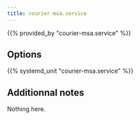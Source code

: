 ```yaml
---
title: courier-msa.service
---
```


{{% provided_by "courier-msa.service" %}}

## Options

{{% systemd_unit "courier-msa.service" %}}

## Additionnal notes

Nothing here.